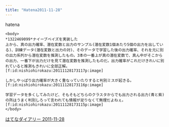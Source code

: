 ```yaml
---
title: "Hatena2011-11-28"
---
```


hatena

```
<body>
*1322469099*ナイーブベイズを実装した
上から、真の出力確率、潜在変数と出力のサンプル(潜在変数1個あたり5個の出力を出している)、訓練データ(潜在変数と出力の対)、そのデータで学習した後の出力確率、それを元に別の出力系列から潜在変数を推測したもの。3本の一番上が真の潜在変数で、真ん中がそこからの出力、一番下が出力だけを見て潜在変数を推測したものだ。出力確率がこれだけきれいに別れていると推測もきれいに全部正解。
[f:id:nishiohirokazu:20111128173117p:image]

しかしやっぱり出力確率が大きく重なっていたりすると判別ミスが起きる。
[f:id:nishiohirokazu:20111128173116p:image]

学習データを多くしてみたけど、そもそもどちらのクラスタからでも出力される出力(青と紫)の所はうまく判別しろって言われても情報が足りなくて無理だよねぇ。
[f:id:nishiohirokazu:20111128173115p:image]
</body>
```


[はてなダイアリー 2011-11-28](https://nishiohirokazu.hatenadiary.org/archive/2011/11/28)